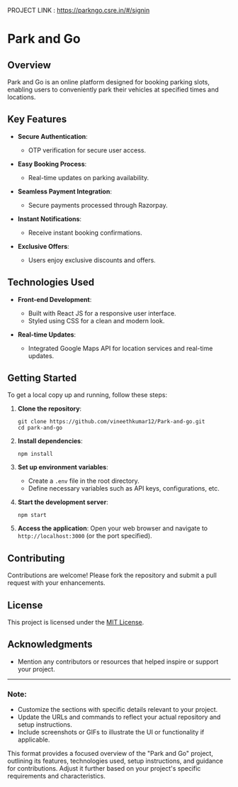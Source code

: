 PROJECT LINK : https://parkngo.csre.in/#/signin

# Park and Go

## Overview
Park and Go is an online platform designed for booking parking slots, enabling users to conveniently park their vehicles at specified times and locations.

## Key Features
- **Secure Authentication**:
  - OTP verification for secure user access.
  
- **Easy Booking Process**:
  - Real-time updates on parking availability.
  
- **Seamless Payment Integration**:
  - Secure payments processed through Razorpay.
  
- **Instant Notifications**:
  - Receive instant booking confirmations.
  
- **Exclusive Offers**:
  - Users enjoy exclusive discounts and offers.

## Technologies Used
- **Front-end Development**:
  - Built with React JS for a responsive user interface.
  - Styled using CSS for a clean and modern look.

- **Real-time Updates**:
  - Integrated Google Maps API for location services and real-time updates.

## Getting Started
To get a local copy up and running, follow these steps:

1. **Clone the repository**:
   ```
   git clone https://github.com/vineethkumar12/Park-and-go.git
   cd park-and-go
   ```

2. **Install dependencies**:
   ```
   npm install
   ```

3. **Set up environment variables**:
   - Create a `.env` file in the root directory.
   - Define necessary variables such as API keys, configurations, etc.

4. **Start the development server**:
   ```
   npm start
   ```

5. **Access the application**:
   Open your web browser and navigate to `http://localhost:3000` (or the port specified).

## Contributing
Contributions are welcome! Please fork the repository and submit a pull request with your enhancements.

## License
This project is licensed under the [MIT License](LICENSE).

## Acknowledgments
- Mention any contributors or resources that helped inspire or support your project.

---

### Note:
- Customize the sections with specific details relevant to your project.
- Update the URLs and commands to reflect your actual repository and setup instructions.
- Include screenshots or GIFs to illustrate the UI or functionality if applicable.

This format provides a focused overview of the "Park and Go" project, outlining its features, technologies used, setup instructions, and guidance for contributions. Adjust it further based on your project's specific requirements and characteristics.
